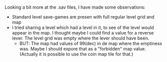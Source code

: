 Looking a bit more at the .sav files, I have made some observations:
- Standard level save-games are presen with full regular level grid and map
- I tried sharing a level which had a level in it, to see of the level would
  appear in the map. I thought maybe I could find a value for a reverse lever.
  The level grid was empty where the lever should have been.
   - BUT: The map had values of 99(dec) in de map where the emptiness was.
    Maybe I should expore that as a "forbidden" map value. (Actually it is possible
     to use the coin map tile for that.)